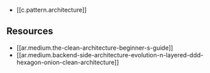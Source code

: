 
- [[c.pattern.architecture]]

## Resources

- [[ar.medium.the-clean-architecture-beginner-s-guide]]
- [[ar.medium.backend-side-architecture-evolution-n-layered-ddd-hexagon-onion-clean-architecture]]